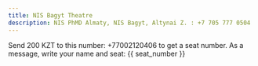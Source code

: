```yaml
---
title: NIS Bagyt Theatre
description: NIS PhMD Almaty, NIS Bagyt, Altynai Z. : +7 705 777 0504
---
```


Send 200 KZT to this number: +77002120406 to get a seat number. As a message, write your name and seat: {{ seat_number }}
